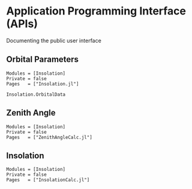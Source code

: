 # Application Programming Interface (APIs)

Documenting the public user interface

## Orbital Parameters
```@autodocs
Modules = [Insolation]
Private = false
Pages   = ["Insolation.jl"]
```

```@docs
Insolation.OrbitalData
```

## Zenith Angle
```@autodocs
Modules = [Insolation]
Private = false
Pages   = ["ZenithAngleCalc.jl"]
```

## Insolation
```@autodocs
Modules = [Insolation]
Private = false
Pages   = ["InsolationCalc.jl"]
```